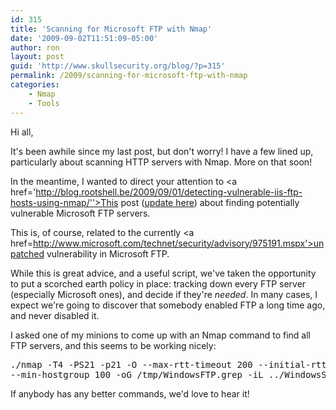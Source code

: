 ```yaml
---
id: 315
title: 'Scanning for Microsoft FTP with Nmap'
date: '2009-09-02T11:51:09-05:00'
author: ron
layout: post
guid: 'http://www.skullsecurity.org/blog/?p=315'
permalink: /2009/scanning-for-microsoft-ftp-with-nmap
categories:
    - Nmap
    - Tools
---
```


Hi all,

It's been awhile since my last post, but don't worry! I have a few lined up, particularly about scanning HTTP servers with Nmap. More on that soon! 

In the meantime, I wanted to direct your attention to <a href='http://blog.rootshell.be/2009/09/01/detecting-vulnerable-iis-ftp-hosts-using-nmap/''>This post (<a href='http://blog.rootshell.be/2009/09/01/updated-iis-ftp-nmap-script/'>update here</a>) about finding potentially vulnerable Microsoft FTP servers. 
<!--more-->
This is, of course, related to the currently <a href=http://www.microsoft.com/technet/security/advisory/975191.mspx'>unpatched vulnerability in Microsoft FTP</a>. 

While this is great advice, and a useful script, we've taken the opportunity to put a scorched earth policy in place: tracking down every FTP server (especially Microsoft ones), and decide if they're <em>needed</em>. In many cases, I expect we're going to discover that somebody enabled FTP a long time ago, and never disabled it. 

I asked one of my minions to come up with an Nmap command to find all FTP servers, and this seems to be working nicely:
<pre>./nmap -T4 -PS21 -p21 -O --max-rtt-timeout 200 --initial-rtt-timeout 150 \
--min-hostgroup 100 -oG /tmp/WindowsFTP.grep -iL ../WindowsServers24</pre>

If anybody has any better commands, we'd love to hear it! 
